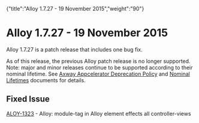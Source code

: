 {"title":"Alloy 1.7.27 - 19 November 2015","weight":"90"} 

# Alloy 1.7.27 - 19 November 2015

Alloy 1.7.27 is a patch release that includes one bug fix.

As of this release, the previous Alloy patch release is no longer supported. Note: major and minor releases continue to be supported according to their nominal lifetime. See [Axway Appcelerator Deprecation Policy](/docs/appc/AMPLIFY_Appcelerator_Services_Overview/Axway_Appcelerator_Deprecation_Policy/) and [Nominal Lifetimes](/docs/appc/AMPLIFY_Appcelerator_Services_Overview/Axway_Appcelerator_Product_Lifecycle/#NominalLifetimes) documents for details.

## Fixed Issue

[ALOY-1323](https://jira.appcelerator.org/browse/ALOY-1323) - Alloy: module-tag in Alloy element effects all controller-views